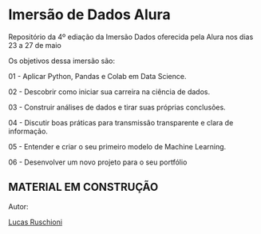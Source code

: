 # Imersão de Dados Alura

Repositório da 4º ediação da Imersão Dados oferecida pela Alura nos dias 23 a 27 de maio

Os objetivos dessa imersão são: 

01 - 
Aplicar Python, Pandas e Colab em Data Science.

02 - 
Descobrir como iniciar sua carreira na ciência de dados.

03 - 
Construir análises de dados e tirar suas próprias conclusões.

04 - 
Discutir boas práticas para transmissão transparente e clara de informação.

05 - 
Entender e criar o seu primeiro modelo de Machine Learning.

06 - 
Desenvolver um novo projeto para o seu portfólio

MATERIAL EM CONSTRUÇÃO
---
Autor:

<a href="https://www.linkedin.com/in/lucasruschioni/">Lucas Ruschioni</a>
